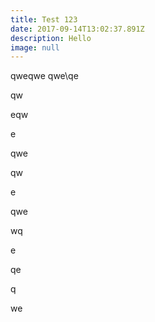 ```yaml
---
title: Test 123
date: 2017-09-14T13:02:37.891Z
description: Hello
image: null
---
```

qweqwe qwe\\qe

qw

eqw

e

qwe

qw

e

qwe

wq

e

qe

q

we
